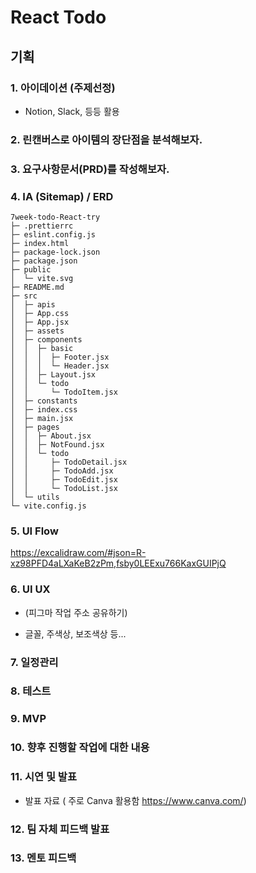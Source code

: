 # React Todo

## 기획

### 1. 아이데이션 (주제선정)

- Notion, Slack, 등등 활용

### 2. 린캔버스로 아이템의 장단점을 분석해보자.

### 3. 요구사항문서(PRD)를 작성해보자.

### 4. IA (Sitemap) / ERD

```
7week-todo-React-try
├─ .prettierrc
├─ eslint.config.js
├─ index.html
├─ package-lock.json
├─ package.json
├─ public
│  └─ vite.svg
├─ README.md
├─ src
│  ├─ apis
│  ├─ App.css
│  ├─ App.jsx
│  ├─ assets
│  ├─ components
│  │  ├─ basic
│  │  │  ├─ Footer.jsx
│  │  │  └─ Header.jsx
│  │  ├─ Layout.jsx
│  │  └─ todo
│  │     └─ TodoItem.jsx
│  ├─ constants
│  ├─ index.css
│  ├─ main.jsx
│  ├─ pages
│  │  ├─ About.jsx
│  │  ├─ NotFound.jsx
│  │  └─ todo
│  │     ├─ TodoDetail.jsx
│  │     ├─ TodoAdd.jsx
│  │     ├─ TodoEdit.jsx
│  │     └─ TodoList.jsx
│  └─ utils
└─ vite.config.js

```

### 5. UI Flow

https://excalidraw.com/#json=R-xz98PFD4aLXaKeB2zPm,fsby0LEExu766KaxGUIPjQ

### 6. UI UX

- (피그마 작업 주소 공유하기)

- 글꼴, 주색상, 보조색상 등...

### 7. 일정관리

### 8. 테스트

### 9. MVP

### 10. 향후 진행할 작업에 대한 내용

### 11. 시연 및 발표

- 발표 자료 ( 주로 Canva 활용함 https://www.canva.com/)

### 12. 팀 자체 피드백 발표

### 13. 멘토 피드백
